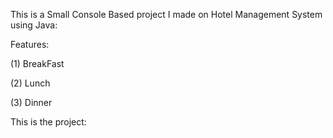 This is a Small Console Based project I made on Hotel Management System using Java:

Features:

(1) BreakFast

(2) Lunch

(3) Dinner


This is the project:

